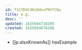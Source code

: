 ```yaml
---
id: f1CfDdCdHcDdxuFNVfC8w
title: e.g.
desc: ''
updated: 1635664710260
created: 1635664676288
---
```


- [[p.alsoKnownAs]] hasExample